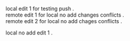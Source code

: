 local edit 1 for testing push .     
remote edit 1 for local no add changes conflicts .    
remote edit 2 for local no add chages conflicts .  

local no add edit 1 .  